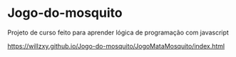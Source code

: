 # Jogo-do-mosquito
Projeto de curso feito para aprender lógica de programação com javascript

https://willzxy.github.io/Jogo-do-mosquito/JogoMataMosquito/index.html
